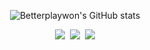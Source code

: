 <div align=center>

  
![Betterplaywon's GitHub stats](https://github-readme-stats.vercel.app/api?username=betterplaywon&theme=dark&show_icons=true) 
  
<div align=center>
  <p align="center">
  <a href="https://betterpalywon.tistory.com"><img src="https://img.shields.io/badge/Tistory-EB8338?style=flat-square&logoColor=white&link=https://betterpalywon.tistory.com"/></a>&nbsp
  <a href="https://www.instagram.com/ziwon_kang/"><img src="https://img.shields.io/badge/Instagram-E4405F?style=flat-square&logo=Instagram&logoColor=white&link=https://www.instagram.com/ziwon_kang/"/></a>&nbsp
  <a href="mailto:kkgi1234@gmail.com"><img src="https://img.shields.io/badge/Gmail-d14836?style=flat-square&logo=Gmail&logoColor=white&link=kkgi1234@gmail.com"/></a>
</p>
</div>
